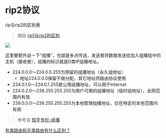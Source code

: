 # rip2协议

rip与rip2的区别表

> 摘自 [rip1与rip2的区别](https://zhidao.baidu.com/question/5214089.html)

![](https://i.postimg.cc/SxRNHSJk/b660.png)

这里要额外说一下“组播”，也就是多点传送，发送者将数据发送给加入组播组中的主机（接收者），组播的标识就是D类IP组播地址。

* 224.0.0.0～224.0.0.255为预留的组播地址（永久组地址）
    * 地址224.0.0.0保留不做分配，其它地址供路由协议使用
* 224.0.1.0～224.0.1.255是公用组播地址，可以用于Internet
* 224.0.2.0～238.255.255.255为用户可用的组播地址（临时组地址），全网范围内有效
* 239.0.0.0～239.255.255.255为本地管理组播地址，仅在特定的本地范围内有效

> 参考自 [知乎专栏-组播](https://zhuanlan.zhihu.com/p/58222473)



[有类路由和无类路由有什么区别？](https://learningnetwork.cisco.com/thread/15719)

